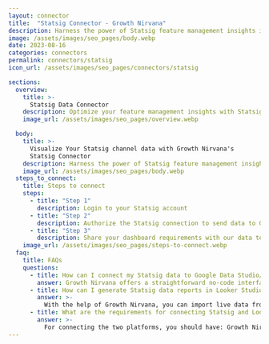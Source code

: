 ```yaml
---
layout: connector
title:  "Statsig Connector - Growth Nirvana"
description: Harness the power of Statsig feature management insights integrated into Looker Studio for strategic feature optimization decisions.
image: /assets/images/seo_pages/body.webp
date: 2023-08-16
categories: connectors
permalink: connectors/statsig
icon_url: /assets/images/seo_pages/connectors/statsig

sections:
  overview:
    title: >-
      Statsig Data Connector
    description: Optimize your feature management insights with Statsig integration. Seamlessly merge feature management data from Statsig with Looker Studio's analytical capabilities, unlocking insights that drive software release strategies, feature adoption, and operational excellence.
    image_url: /assets/images/seo_pages/overview.webp

  body:
    title: >-
      Visualize Your Statsig channel data with Growth Nirvana's
      Statsig Connector
    description: Harness the power of Statsig feature management insights integrated into Looker Studio for strategic feature optimization decisions.
    image_url: /assets/images/seo_pages/body.webp
  steps_to_connect:
    title: Steps to connect
    steps:
      - title: "Step 1"
        description: Login to your Statsig account
      - title: "Step 2"
        description: Authorize the Statsig connection to send data to Growth Nirvana
      - title: "Step 3"
        description: Share your dashboard requirements with our data team. We will build the report for you.
    image_url: /assets/images/seo_pages/steps-to-connect.webp
  faq:
    title: FAQs
    questions:
      - title: How can I connect my Statsig data to Google Data Studio/Looker Studio?
        answer: Growth Nirvana offers a straightforward no-code interface to connect to Statsig data sources.
      - title: How can I generate Statsig data reports in Looker Studio?
        answer: >-
          With the help of Growth Nirvana, you can import live data from Statsig into Looker Studio. These data can be viewed in charts, tables, and dashboards to generate branded reports that can be shared instantly.
      - title: What are the requirements for connecting Statsig and Looker Studio?
        answer: >-
          For connecting the two platforms, you should have: Growth Nirvana Account and Statsig Ads Account
---
```

